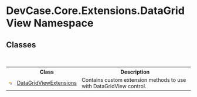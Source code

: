# DevCase.Core.Extensions.DataGridView Namespace
 




## Classes
&nbsp;<table><tr><th></th><th>Class</th><th>Description</th></tr><tr><td>![Public class](media/pubclass.gif "Public class")</td><td><a href="T_DevCase_Core_Extensions_DataGridView_DataGridViewExtensions">DataGridViewExtensions</a></td><td>
Contains custom extension methods to use with DataGridView control.</td></tr></table>&nbsp;
